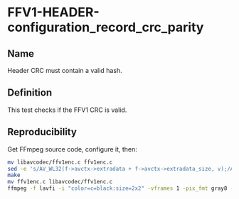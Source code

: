 # FFV1-HEADER-configuration_record_crc_parity

## Name

Header CRC must contain a valid hash.

## Definition

This test checks if the FFV1 CRC is valid.

## Reproducibility

Get FFmpeg source code, configure it, then:

```sh
mv libavcodec/ffv1enc.c ffv1enc.c
sed -e 's/AV_WL32(f->avctx->extradata + f->avctx->extradata_size, v);/AV_WL32(f->avctx->extradata + f->avctx->extradata_size, v+1);/g' ffv1enc.c > libavcodec/ffv1enc.c
make
mv ffv1enc.c libavcodec/ffv1enc.c
ffmpeg -f lavfi -i "color=c=black:size=2x2" -vframes 1 -pix_fmt gray8 -write_crc32 0 -c:v ffv1 -level 3 -slices 1 FFV1-HEADER-configuration_record_crc_parity_v3.mkv
```
